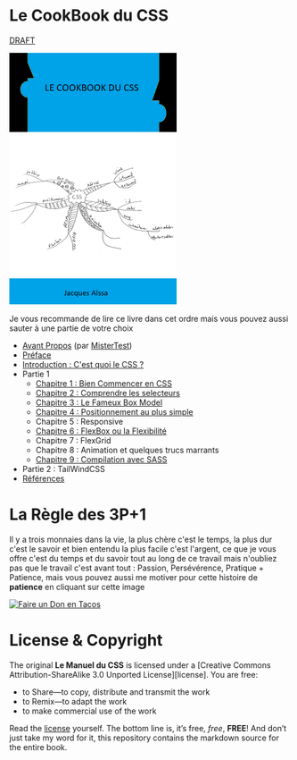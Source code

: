# Le CookBook du CSS

[DRAFT](https://docs.google.com/document/d/1E2N9YmWtJWmWixJDxr-IZCypce7EZXJ62ygJ7B5jdLI/edit?usp=sharing)

<img src="images/cover-css-cookbook-600x900.png" width="300">

Je vous recommande de lire ce livre dans cet ordre mais vous pouvez aussi sauter à une partie de votre choix

* [Avant Propos](https://github.com/nazimboudeffa/handbook-css/blob/main/forword.md) (par [MisterTest](https://github.com/mistertest))
* [Préface](https://github.com/nazimboudeffa/handbook-css/blob/main/preface.md)
* [Introduction : C'est quoi le CSS ?](https://github.com/nazimboudeffa/handbook-css/blob/main/intro.md)
* Partie 1
  * [Chapitre 1 : Bien Commencer en CSS](https://github.com/nazimboudeffa/handbook-css/blob/main/p1-chap1.md)
  * [Chapitre 2 : Comprendre les selecteurs](https://github.com/nazimboudeffa/handbook-css/blob/main/p1-chap2.md)
  * [Chapitre 3 : Le Fameux Box Model](https://github.com/nazimboudeffa/handbook-css/blob/main/p1-chap3.md)
  * [Chapitre 4 : Positionnement au plus simple](https://github.com/nazimboudeffa/handbook-css/blob/main/p1-chap4.md)
  * Chapitre 5 : Responsive 
  * [Chapitre 6 : FlexBox ou la Flexibilité](https://github.com/nazimboudeffa/handbook-css/blob/main/p1-chap6.md)
  * Chapitre 7 : FlexGrid
  * Chapitre 8 : Animation et quelques trucs marrants
  * [Chapitre 9 : Compilation avec SASS](https://github.com/nazimboudeffa/handbook-css/blob/main/sass.md)
* Partie 2 : TailWindCSS
* [Références](https://github.com/nazimboudeffa/handbook-css/blob/main/references.md)

# La Règle des 3P+1

Il y a trois monnaies dans la vie, la plus chère c'est le temps, la plus dur c'est le savoir et bien entendu la plus facile c'est l'argent, ce que je vous offre c'est du temps et du savoir tout au long de ce travail mais n'oubliez pas que le travail c'est avant tout : Passion, Persévérence, Pratique + Patience, mais vous pouvez aussi me motiver pour cette histoire de **patience** en cliquant sur cette image 

[![Faire un Don en Tacos](https://i.ibb.co/M2fjngP/index.jpg)](https://fr.tipeee.com/nazimboudeffa#reward-300065)

# License & Copyright

The original **Le Manuel du CSS** is licensed under a [Creative Commons Attribution-ShareAlike 3.0 Unported License][license]. You are free:

* to Share—to copy, distribute and transmit the work
* to Remix—to adapt the work
* to make commercial use of the work

Read the [license](https://creativecommons.org/licenses/by-sa/3.0/deed.fr) yourself. The bottom line is, it’s free, *free*, **FREE**! And don’t just take my word for it, this repository contains the markdown source for the entire book.

